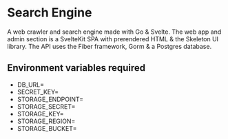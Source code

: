 # Search Engine

A web crawler and search engine made with Go & Svelte. The web app and admin section is a SvelteKit SPA with prerendered HTML & the Skeleton UI library. The API uses the Fiber framework, Gorm & a Postgres database.

## Environment variables required

- DB_URL=
- SECRET_KEY=
- STORAGE_ENDPOINT=
- STORAGE_SECRET=
- STORAGE_KEY=
- STORAGE_REGION=
- STORAGE_BUCKET=
